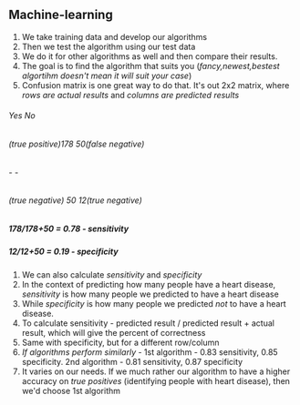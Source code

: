 ## Machine-learning
1. We take training data and develop our algorithms
1. Then we test the algorithm using our test data
1. We do it for other algorithms as well and then compare their results.
1. The goal is to find the algorithm that suits you (*fancy,newest,bestest algortihm doesn't mean it will suit your case*)
1. Confusion matrix is one great way to do that. It's out 2x2 matrix, where *rows are actual results* and *columns are predicted results*
######                *Yes*   *No*
###### (true positive)*178* *50*(false negative)
######                  -    -
###### (true negative) *50* *12*(true negative)
##### *178/178+50 = 0.78* - sensitivity
##### *12/12+50 = 0.19* - specificity

1. We can also calculate *sensitivity* and *specificity*
1. In the context of predicting how many people have a heart disease, *sensitivity* is how many people we predicted to have a heart disease
1. While *specificity* is how many people we predicted *not* to have a heart disease.
1. To calculate sensitivity - predicted result / predicted result + actual result, which will give the percent of correctness
1. Same with specificity, but for a different row/column
1. *If algorithms perform similarly* - 1st algorithm - 0.83 sensitivity, 0.85 specificity. 2nd algorithm - 0.81 sensitivity, 0.87 specificity
1. It varies on our needs. If we much rather our algorithm to have a higher accuracy on *true positives* (identifying people with heart disease), then we'd choose 1st algorithm
